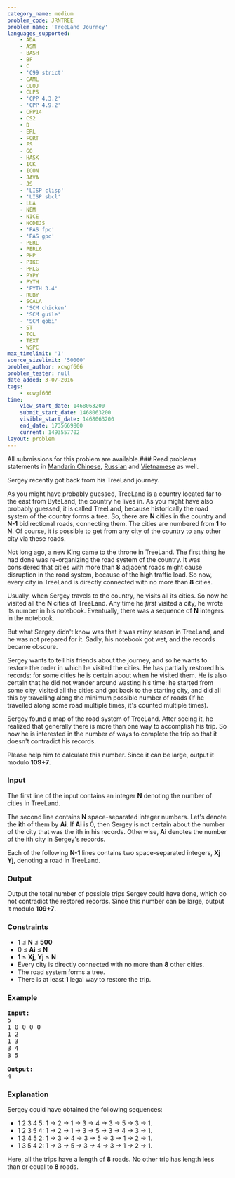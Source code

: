 ```yaml
---
category_name: medium
problem_code: JRNTREE
problem_name: 'TreeLand Journey'
languages_supported:
    - ADA
    - ASM
    - BASH
    - BF
    - C
    - 'C99 strict'
    - CAML
    - CLOJ
    - CLPS
    - 'CPP 4.3.2'
    - 'CPP 4.9.2'
    - CPP14
    - CS2
    - D
    - ERL
    - FORT
    - FS
    - GO
    - HASK
    - ICK
    - ICON
    - JAVA
    - JS
    - 'LISP clisp'
    - 'LISP sbcl'
    - LUA
    - NEM
    - NICE
    - NODEJS
    - 'PAS fpc'
    - 'PAS gpc'
    - PERL
    - PERL6
    - PHP
    - PIKE
    - PRLG
    - PYPY
    - PYTH
    - 'PYTH 3.4'
    - RUBY
    - SCALA
    - 'SCM chicken'
    - 'SCM guile'
    - 'SCM qobi'
    - ST
    - TCL
    - TEXT
    - WSPC
max_timelimit: '1'
source_sizelimit: '50000'
problem_author: xcwgf666
problem_tester: null
date_added: 3-07-2016
tags:
    - xcwgf666
time:
    view_start_date: 1468063200
    submit_start_date: 1468063200
    visible_start_date: 1468063200
    end_date: 1735669800
    current: 1493557702
layout: problem
---
```

All submissions for this problem are available.###  Read problems statements in [Mandarin Chinese](http://www.codechef.com/download/translated/SNCKFL16/mandarin/JRNTREE.pdf), [Russian](http://www.codechef.com/download/translated/SNCKFL16/russian/JRNTREE.pdf) and [Vietnamese](http://www.codechef.com/download/translated/SNCKFL16/vietnamese/JRNTREE.pdf) as well.

Sergey recently got back from his TreeLand journey.

As you might have probably guessed, TreeLand is a country located far to the east from ByteLand, the country he lives in. As you might have also probably guessed, it is called TreeLand, because historically the road system of the country forms a tree. So, there are **N** cities in the country and **N-1** bidirectional roads, connecting them. The cities are numbered from **1** to **N**. Of course, it is possible to get from any city of the country to any other city via these roads.

Not long ago, a new King came to the throne in TreeLand. The first thing he had done was re-organizing the road system of the country. It was considered that cities with more than **8** adjacent roads might cause disruption in the road system, because of the high traffic load. So now, every city in TreeLand is directly connected with no more than **8** cities.

Usually, when Sergey travels to the country, he visits all its cities. So now he visited all the **N** cities of TreeLand. Any time he *first* visited a city, he wrote its number in his notebook. Eventually, there was a sequence of **N** integers in the notebook.

But what Sergey didn't know was that it was rainy season in TreeLand, and he was not prepared for it. Sadly, his notebook got wet, and the records became obscure.

Sergey wants to tell his friends about the journey, and so he wants to restore the order in which he visited the cities. He has partially restored his records: for some cities he is certain about when he visited them. He is also certain that he did not wander around wasting his time: he started from some city, visited all the cities and got back to the starting city, and did all this by travelling along the minimum possible number of roads (If he travelled along some road multiple times, it's counted multiple times).

Sergey found a map of the road system of TreeLand. After seeing it, he realized that generally there is more than one way to accomplish his trip. So now he is interested in the number of ways to complete the trip so that it doesn't contradict his records.

Please help him to calculate this number. Since it can be large, output it modulo **109+7**.

### Input

The first line of the input contains an integer **N** denoting the number of cities in TreeLand.

The second line contains **N** space-separated integer numbers. Let's denote the **i**th of them by **Ai**. If **Ai** is 0, then Sergey is not certain about the number of the city that was the **i**th in his records. Otherwise, **Ai** denotes the number of the **i**th city in Sergey's records.

Each of the following **N-1** lines contains two space-separated integers, **Xj Yj**, denoting a road in TreeLand.

### Output

Output the total number of possible trips Sergey could have done, which do not contradict the restored records. Since this number can be large, output it modulo **109+7**.

### Constraints

- **1** ≤ **N** ≤ **500**
- 0 ≤ **Ai** ≤ **N**
- **1** ≤ **Xj**, **Yj** ≤ **N**
- Every city is directly connected with no more than **8** other cities.
- The road system forms a tree.
- There is at least **1** legal way to restore the trip.

### Example

<pre><b>Input:</b>
<tt>5
1 0 0 0 0
1 2
1 3
3 4
3 5</tt>

<b>Output:</b>
<tt>4</tt>
</pre>
### Explanation

Sergey could have obtained the following sequences:

- 1 2 3 4 5: 1 -> 2 -> 1 -> 3 -> 4 -> 3 -> 5 -> 3 -> 1.
- 1 2 3 5 4: 1 -> 2 -> 1 -> 3 -> 5 -> 3 -> 4 -> 3 -> 1.
- 1 3 4 5 2: 1 -> 3 -> 4 -> 3 -> 5 -> 3 -> 1 -> 2 -> 1.
- 1 3 5 4 2: 1 -> 3 -> 5 -> 3 -> 4 -> 3 -> 1 -> 2 -> 1.

Here, all the trips have a length of **8** roads. No other trip has length less than or equal to **8** roads.
